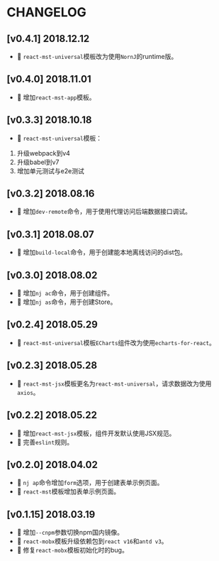 # CHANGELOG

## [v0.4.1] 2018.12.12

* 🌟 `react-mst-universal`模板改为使用`NornJ`的runtime版。

## [v0.4.0] 2018.11.01

* 🌟 增加`react-mst-app`模板。

## [v0.3.3] 2018.10.18

* 🌟 `react-mst-universal`模板：
1. 升级webpack到v4
2. 升级babel到v7
3. 增加单元测试与e2e测试

## [v0.3.2] 2018.08.16

* 🌟 增加`dev-remote`命令，用于使用代理访问后端数据接口调试。

## [v0.3.1] 2018.08.07

* 🌟 增加`build-local`命令，用于创建能本地离线访问的dist包。

## [v0.3.0] 2018.08.02

* 🌟 增加`nj ac`命令，用于创建组件。
* 🌟 增加`nj as`命令，用于创建Store。

## [v0.2.4] 2018.05.29

* 🌟 `react-mst-universal`模板`ECharts`组件改为使用`echarts-for-react`。

## [v0.2.3] 2018.05.28

* 🌟 `react-mst-jsx`模板更名为`react-mst-universal`，请求数据改为使用`axios`。

## [v0.2.2] 2018.05.22

* 🌟 增加`react-mst-jsx`模板，组件开发默认使用JSX规范。
* 🌟 完善`eslint`规则。

## [v0.2.0] 2018.04.02

* 🌟 `nj ap`命令增加`form`选项，用于创建表单示例页面。
* 🌟 `react-mst`模板增加表单示例页面。

## [v0.1.15] 2018.03.19

* 🌟 增加`--cnpm`参数切换npm国内镜像。
* 🌟 `react-mobx`模板升级依赖包到`react v16`和`antd v3`。
* 🐞 修复`react-mobx`模板初始化时的bug。